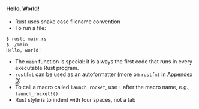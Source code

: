 #### Hello, World!
- Rust uses snake case filename convention
- To run a file:
```bash
$ rustc main.rs
$ ./main
Hello, world!
```
- The `main` function is special: it is always the first code that runs in every executable Rust program.
- `rustfmt` can be used as an autoformatter (more on `rustfmt` in [Appendex D](https://rust-book.cs.brown.edu/appendix-04-useful-development-tools.html))
- To call a macro called `launch_rocket`, use `!` after the macro name, e.g., `launch_rocket!()`
- Rust style is to indent with four spaces, not a tab


